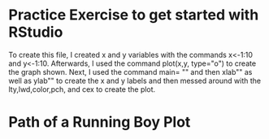 # Practice Exercise to get started with RStudio
To create this file, I created x and y variables with the commands x<-1:10 and y<-1:10. Afterwards, I used the command plot(x,y, type="o") to create the graph shown. Next, I used the command main= "" and then xlab"" as well as ylab"" to create the x and y labels and then messed around with the lty,lwd,color,pch, and cex to create the plot.

# Path of a Running Boy Plot
